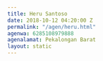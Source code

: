 ```yaml
---
title: Heru Santoso
date: 2018-10-12 04:20:00 Z
permalink: "/agen/heru.html"
agenwa: 6285108979888
agenalamat: Pekalongan Barat
layout: static
---
```


